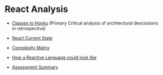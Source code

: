 # React Analysis

- [Classes to Hooks](./React's%20Class-to-Hooks%20Evolution.md) (Primary Critical analysis of architectural descissions in retrospective)

- [React Current State](./React's%20Current%20State.md)

- [Complexity Matrix](./React%20Complexity%20Replacement%20Matrix.md)

- [How a Reactive Language could look like](./ReactiveScript.md)

- [Assessment Summary](./React%20-%20Assessment%20Summary.md)
